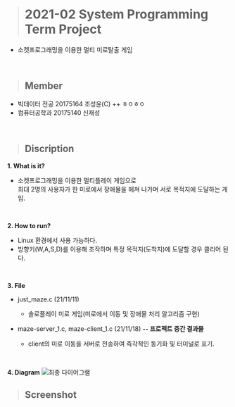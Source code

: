 ># 2021-02 System Programming Term Project
+ 소켓프로그래밍을 이용한 멀티 미로탈출 게임
<br/>

>## Member
+ 빅데이터 전공 20175164 조성윤(C)
++ ㅎㅇㅎㅇ
+ 컴퓨터공학과 20175140 신재성
<br/>

>## Discription

**1. What is it?**
+ 소켓프로그래밍을 이용한 멀티플레이 게임으로<br/>최대 2명의 사용자가 한 미로에서 장애물을 헤쳐 나가며 서로 목적지에 도달하는 게임.
<br/>

**2. How to run?**
+ Linux 환경에서 사용 가능하다.
+ 방향키(W,A,S,D)를 이용해 조작하며 특정 목적지(도착지)에 도달할 경우 클리어 된다.
<br/>

**3. File**
+ just_maze.c (21/11/11)
  + 솔로플레이 미로 게임(미로에서 이동 및 장애물 처리 알고리즘 구현)

+ maze-server_1.c, maze-client_1.c (21/11/18) **-- 프로젝트 중간 결과물**
  + client의 미로 이동을 서버로 전송하여 즉각적인 동기화 및 터미널로 표기.
<br/>

**4. Diagram**
![최종 다이어그램](https://user-images.githubusercontent.com/83500747/144180959-8d93d7e7-0488-47d0-b2be-53f392170bb0.PNG)
<br/>

>## Screenshot
<br/>
